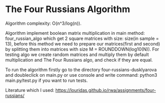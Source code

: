 # The Four Russians Algorithm

Algorithm complexity: O(n^3/log(n)).

Algorithm implement boolean matrix multiplication in main method: four_russian_algo
which get 2 square matrices with size: size(in sample = 13), before this method
we need to prepare our matrices(first and second) by splitting them into matrices with size M = ROUNDDOWN(log10(N)).
For testing algo we create random matrices and multiply them by default multiplication and The Four Russians algo,
and check if they are equal.

To run the algorithm firstly go to the directory four-russians-dusklyarova and doubleclick on main.py 
or use console and write command: python3 main.py/test.py if you want to run tests. 

Literature which I used: https://louridas.github.io/rwa/assignments/four-russians/